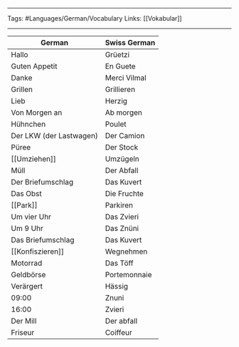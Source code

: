___
Tags: #Languages/German/Vocabulary 
Links: [[Vokabular]] 
___
German | Swiss German
------------ | ------------
Hallo | Grüetzi
Guten Appetit | En Guete
Danke | Merci Vilmal
Grillen | Grillieren
Lieb | Herzig
Von Morgen an | Ab morgen
Hühnchen | Poulet
Der LKW (der Lastwagen) | Der Camion
Püree | Der Stock
[[Umziehen]] | Umzügeln
Müll | Der Abfall
Der Briefumschlag | Das Kuvert
Das Obst | Die Fruchte
[[Park]] | Parkiren
Um vier Uhr | Das Zvieri
Um 9 Uhr | Das Znüni
Das Briefumschlag | Das  Kuvert
[[Konfiszieren]] | Wegnehmen
Motorrad | Das Töff
Geldbörse | Portemonnaie
Verärgert | Hässig
09:00 | Znuni
16:00 | Zvieri
Der Mill | Der abfall
Friseur | Coiffeur